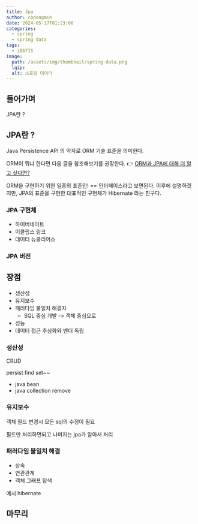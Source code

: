 ```yaml
---
title: Jpa
author: codongmin
date: 2024-05-17T01:23:00
categories:
  - spring
  - spring data
tags:
  - iBATIS
image:
  path: /assets/img/thumbnail/spring-data.png
  lqip:
  alt: 스프링 데이터
---
```


## 들어가며

JPA란 ?

## JPA란 ?

Java Persistence API 의 약자로 ORM 기술 표준을 의미한다.

ORM이 뭐냐 한다면 다음 글을 참조해보기를 권장한다.
👉 [ORM과 JPA에 대해 더 알고 싶다면?](https://dongmin-sim.github.io/posts/java-persistence-framework)

ORM을 구현하기 위한 일종의 표준안! == 인터페이스라고 보면된다. 이후에 설명하겠지만, JPA의 표준을 구현한 대표적인 구현체가 Hibernate 라는 친구다.

### JPA 구현체

- 하이버네이트
- 이클립스 링크
- 데이터 뉴클리어스

### JPA 버전

## 장점

- 생산성
- 유지보수
- 패러다임 불일치 해결자
  - SQL 중심 개발 -> 객체 중심으로
- 성능
- 데이터 접근 추상화와 벤더 독립

### 생산성

CRUD

persist
find
set~~

- java bean
- java collection
  remove

### 유지보수

객체 필드 변경시 모든 sql의 수정이 필요

필드만 처리하면되고 나머지는 jpa가 알아서 처리

### 패러다임 불일치 해결

- 상속
- 연관관계
- 객체 그래프 탐색

예시 hibernate

## 마무리

